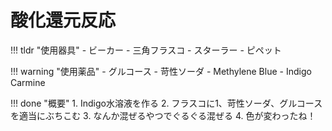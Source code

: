 # 酸化還元反応

!!! tldr "使用器具"
    - ビーカー
    - 三角フラスコ
    - スターラー
    - ピペット

!!! warning "使用薬品"
    - グルコース
    - 苛性ソーダ
    - Methylene Blue
    - Indigo Carmine

!!! done "概要"
    1. Indigo水溶液を作る
    2. フラスコに1、苛性ソーダ、グルコースを適当にぶちこむ
    3. なんか混ぜるやつでぐるぐる混ぜる
    4. 色が変わったね！
